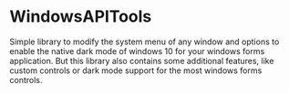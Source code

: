 # WindowsAPITools
Simple library to modify the system menu of any window and options to enable the native dark mode of windows 10 for your windows forms application.
But this library also contains some additional features, like custom controls or dark mode support for the most windows forms controls.

